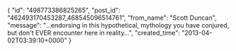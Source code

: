  {
   "id": "498773386825265",
   "post_id": "462493170453287_468545096514761",
   "from_name": "Scott Duncan",
   "message": "...endorsing in this hypothetical, mythology you have conjured, but don't EVER encounter here in reality...",
   "created_time": "2013-04-02T03:39:10+0000"
 }
